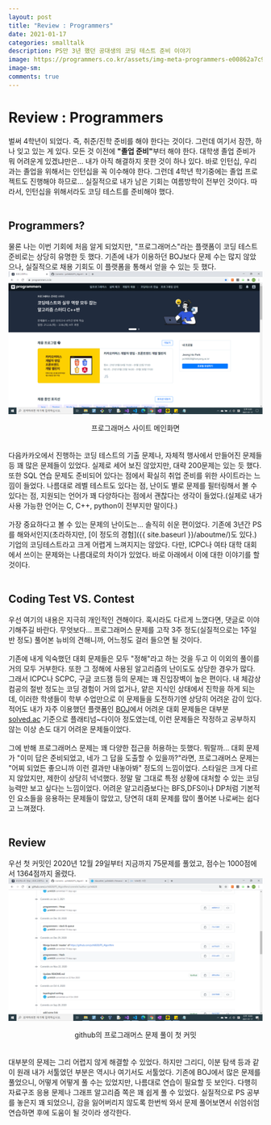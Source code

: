 ```yaml
---
layout: post
title: "Review : Programmers"
date: 2021-01-17
categories: smalltalk
description: PS만 3년 했던 공대생의 코딩 테스트 준비 이야기
image: https://programmers.co.kr/assets/img-meta-programmers-e00862a7c9acd8ef5164f8c85b3ab0127d083ab59b3a98d7219690bd3570bf35.png
image-sm:
comments: true
---
```


# Review : Programmers
벌써 4학년이 되었다. 즉, 취준/진학 준비를 해야 한다는 것이다. 그런데 여기서 잠깐, 하나 잊고 있는 게 있다. 모든 것 이전에 <b>"졸업 준비"</b>부터 해야 한다. 대학생 졸업 준비가 뭐 어려운게 있겠냐만은... 내가 아직 해결하지 못한 것이 하나 있다. 바로 인턴십, 우리 과는 졸업을 위해서는 인턴십을 꼭 이수해야 한다. 그런데 4학년 학기중에는 졸업 프로젝트도 진행해야 하므로... 실질적으로 내가 남은 기회는 여름방학이 전부인 것이다. 따라서, 인턴십을 위해서라도 코딩 테스트를 준비해야 했다.<br>
<br>

## Programmers?
물론 나는 이번 기회에 처음 알게 되었지만, "프로그래머스"라는 플랫폼이 코딩 테스트 준비로는 상당히 유명한 듯 했다. 기존에 내가 이용하던 BOJ보다 문제 수는 많지 않았으나, 실질적으로 채용 기회도 이 플랫폼을 통해서 얻을 수 있는 듯 했다.
![programmers_main](/assets/image/post/programmers_main.png)
<center>프로그래머스 사이트 메인화면</center><br>
<br>
다음카카오에서 진행하는 코딩 테스트의 기출 문제나, 자체적 행사에서 만들어진 문제들 등 꽤 많은 문제들이 있었다. 실제로 세어 보진 않았지만, 대략 200문제는 있는 듯 했다. 또한 SQL 연습 문제도 준비되어 있다는 점에서 확실히 취업 준비를 위한 사이트라는 느낌이 들었다. 나름대로 레벨 테스트도 있다는 점, 난이도 별로 문제를 필터링해서 볼 수 있다는 점, 지원되는 언어가 꽤 다양하다는 점에서 괜찮다는 생각이 들었다.(실제로 내가 사용 가능한 언어는 C, C++, python이 전부지만 말이다.)<br>
<br>
가장 중요하다고 볼 수 있는 문제의 난이도는... 솔직히 쉬운 편이었다. 기존에 3년간 PS를 해와서인지(초라하지만, [이 정도의 경험]({{ site.baseurl }}/aboutme/)도 있다.) 기업의 코딩테스트라고 크게 어렵게 느껴지지는 않았다. 다만, ICPC나 여타 대학 대회에서 쓰이는 문제와는 나름대로의 차이가 있었다. 바로 아래에서 이에 대한 이야기를 할 것이다.<br>
<br>

## Coding Test VS. Contest
우선 여기의 내용은 지극히 개인적인 견해이다. 혹시라도 다르게 느꼈다면, 댓글로 이야기해주길 바란다. 무엇보다... 프로그래머스 문제를 고작 3주 정도(실질적으로는 1주일 반 정도) 풀어본 뉴비의 견해니까, 어느정도 걸러 들으면 될 것이다.<br>
<br>
기존에 내게 익숙했던 대회 문제들은 모두 "정해"라고 하는 것을 두고 이 이외의 풀이를 거의 모두 거부한다. 또한 그 정해에 사용된 알고리즘의 난이도도 상당한 경우가 많다. 그래서 ICPC나 SCPC, 구글 코드잼 등의 문제는 꽤 진입장벽이 높은 편이다. 내 체감상 컴공의 절반 정도는 코딩 경험이 거의 없거나, 얕은 지식인 상태에서 진학을 하게 되는데, 이러한 학생들이 학부 수업만으로 이 문제들을 도전하기엔 상당히 어려운 감이 있다. 적어도 내가 자주 이용했던 플랫폼인 [BOJ](https://www.acmicpc.net/)에서 어려운 대회 문제들은 대부분 [solved.ac](https://solved.ac/) 기준으로 플래티넘~다이아 정도였는데, 이런 문제들은 작정하고 공부하지 않는 이상 손도 대기 어려운 문제들이었다.<br> 
<br>
그에 반해 프로그래머스 문제는 꽤 다양한 접근을 허용하는 듯했다. 뭐랄까... 대회 문제가 "이미 답은 준비되었고, 네가 그 답을 도출할 수 있을까?"라면, 프로그래머스 문제는 "어찌 되었든 좋으니까 이런 결과만 내놓아봐" 정도의 느낌이었다. 스타일은 크게 다르지 않았지만, 제한이 상당히 넉넉했다. 정말 말 그대로 특정 상황에 대처할 수 있는 코딩 능력만 보고 싶다는 느낌이었다. 어려운 알고리즘보다는 BFS,DFS이나 DP처럼 기본적인 요소들을 응용하는 문제들이 많았고, 당연히 대회 문제를 많이 풀어본 나로써는 쉽다고 느껴졌다.<br>
<br>

## Review
우선 첫 커밋인 2020년 12월 29일부터 지금까지 75문제를 풀었고, 점수는 1000점에서 1364점까지 올렸다.
![programmers_commit](/assets/image/post/programmers_commit.png)
<center>github의 프로그래머스 문제 풀이 첫 커밋</center><br>
<br>
대부분의 문제는 그리 어렵지 않게 해결할 수 있었다. 하지만 그리디, 이분 탐색 등과 같이 원래 내가 서툴었던 부분은 역시나 여기서도 서툴었다. 기존에 BOJ에서 많은 문제를 풀었으니, 어떻게 어떻게 풀 수는 있었지만, 나름대로 연습이 필요할 듯 보인다. 다행히 자료구조 응용 문제나 그래프 알고리즘 쪽은 꽤 쉽게 풀 수 있었다. 실질적으로 PS 공부를 놓은지 꽤 되었으니, 감을 잃어버리지 않도록 한번씩 와서 문제 풀어보면서 쉬엄쉬엄 연습하면 후에 도움이 될 것이라 생각한다.